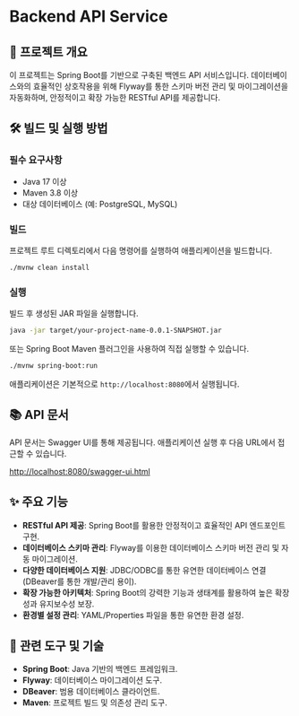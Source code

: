 # Backend API Service

## 🚀 프로젝트 개요

이 프로젝트는 Spring Boot를 기반으로 구축된 백엔드 API 서비스입니다. 데이터베이스와의 효율적인 상호작용을 위해 Flyway를 통한 스키마 버전 관리 및 마이그레이션을 자동화하며, 안정적이고 확장 가능한 RESTful API를 제공합니다.

## 🛠️ 빌드 및 실행 방법

### 필수 요구사항

*   Java 17 이상
*   Maven 3.8 이상
*   대상 데이터베이스 (예: PostgreSQL, MySQL)

### 빌드

프로젝트 루트 디렉토리에서 다음 명령어를 실행하여 애플리케이션을 빌드합니다.

```bash
./mvnw clean install
```

### 실행

빌드 후 생성된 JAR 파일을 실행합니다.

```bash
java -jar target/your-project-name-0.0.1-SNAPSHOT.jar
```

또는 Spring Boot Maven 플러그인을 사용하여 직접 실행할 수 있습니다.

```bash
./mvnw spring-boot:run
```

애플리케이션은 기본적으로 `http://localhost:8080`에서 실행됩니다.

## 📚 API 문서

API 문서는 Swagger UI를 통해 제공됩니다. 애플리케이션 실행 후 다음 URL에서 접근할 수 있습니다.

[http://localhost:8080/swagger-ui.html](http://localhost:8080/swagger-ui.html)

## ✨ 주요 기능

*   **RESTful API 제공**: Spring Boot를 활용한 안정적이고 효율적인 API 엔드포인트 구현.
*   **데이터베이스 스키마 관리**: Flyway를 이용한 데이터베이스 스키마 버전 관리 및 자동 마이그레이션.
*   **다양한 데이터베이스 지원**: JDBC/ODBC를 통한 유연한 데이터베이스 연결 (DBeaver를 통한 개발/관리 용이).
*   **확장 가능한 아키텍처**: Spring Boot의 강력한 기능과 생태계를 활용하여 높은 확장성과 유지보수성 보장.
*   **환경별 설정 관리**: YAML/Properties 파일을 통한 유연한 환경 설정.

## 🔗 관련 도구 및 기술

*   **Spring Boot**: Java 기반의 백엔드 프레임워크.
*   **Flyway**: 데이터베이스 마이그레이션 도구.
*   **DBeaver**: 범용 데이터베이스 클라이언트.
*   **Maven**: 프로젝트 빌드 및 의존성 관리 도구.